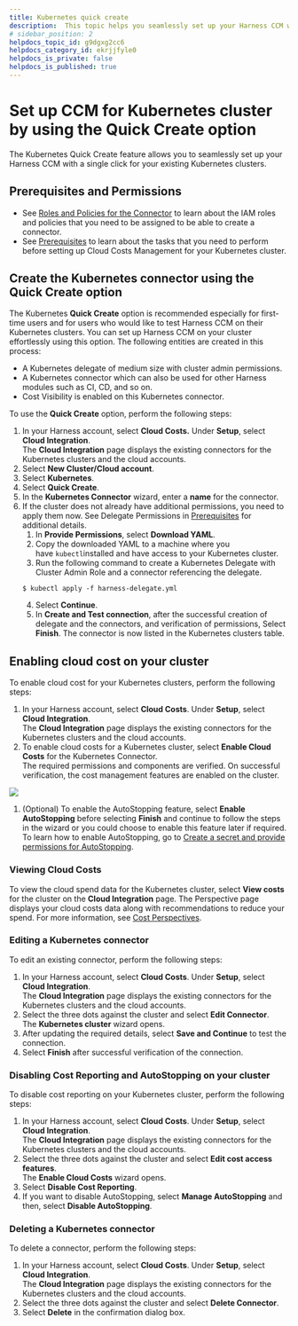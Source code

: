```yaml
---
title: Kubernetes quick create
description:  This topic helps you seamlessly set up your Harness CCM with a single click for your existing Kubernetes clusters.
# sidebar_position: 2
helpdocs_topic_id: g9dgxg2cc6
helpdocs_category_id: ekrjjfyle0
helpdocs_is_private: false
helpdocs_is_published: true
---
```

# Set up CCM for Kubernetes cluster by using the Quick Create option
The Kubernetes Quick Create feature allows you to seamlessly set up your Harness CCM with a single click for your existing Kubernetes clusters.

## Prerequisites and Permissions

* See [Roles and Policies for the Connector](/docs/platform/Connectors/Cloud-providers/add-a-kubernetes-cluster-connector#review-roles-and-policies-for-the-connector) to learn about the IAM roles and policies that you need to be assigned to be able to create a connector.
* See [Prerequisites](set-up-cost-visibility-for-kubernetes.md#prerequisites) to learn about the tasks that you need to perform before setting up Cloud Costs Management for your Kubernetes cluster.


## Create the Kubernetes connector using the Quick Create option

The Kubernetes **Quick Create** option is recommended especially for first-time users and for users who would like to test Harness CCM on their Kubernetes clusters. You can set up Harness CCM on your cluster effortlessly using this option. The following entities are created in this process:

* A Kubernetes delegate of medium size with cluster admin permissions.
* A Kubernetes connector which can also be used for other Harness modules such as CI, CD, and so on.
* Cost Visibility is enabled on this Kubernetes connector.

To use the **Quick Create** option, perform the following steps:

1. In your Harness account, select **Cloud Costs.** Under **Setup**, select **Cloud Integration**.  
The **Cloud Integration** page displays the existing connectors for the Kubernetes clusters and the cloud accounts.
2. Select **New Cluster/Cloud account**.
3. Select **Kubernetes**.
4. Select **Quick Create**.
5. In the **Kubernetes Connector** wizard, enter a **name** for the connector.
6. If the cluster does not already have additional permissions, you need to apply them now. See Delegate Permissions in [Prerequisites](set-up-cost-visibility-for-kubernetes.md#prerequisites) for additional details.
	1. In **Provide Permissions**, select **Download YAML**.
	2. Copy the downloaded YAML to a machine where you have `kubectl`installed and have access to your Kubernetes cluster.
	3. Run the following command to create a Kubernetes Delegate with Cluster Admin Role and a connector referencing the delegate.
	```
	$ kubectl apply -f harness-delegate.yml
	```
	4. Select **Continue**.
	5. In **Create and Test connection**, after the successful creation of delegate and the connectors, and verification of permissions, Select **Finish**. The connector is now listed in the Kubernetes clusters table.

## Enabling cloud cost on your cluster

To enable cloud cost for your Kubernetes clusters, perform the following steps:

1. In your Harness account, select **Cloud Costs**. Under **Setup**, select **Cloud Integration**.  
The **Cloud Integration** page displays the existing connectors for the Kubernetes clusters and the cloud accounts.
2. To enable cloud costs for a Kubernetes cluster, select **Enable Cloud Costs** for the Kubernetes Connector.  
The required permissions and components are verified. On successful verification, the cost management features are enabled on the cluster.

  ![](./static/use-cloud-integration-00.gif)
1. (Optional) To enable the AutoStopping feature, select **Enable AutoStopping** before selecting **Finish** and continue to follow the steps in the wizard or you could choose to enable this feature later if required. To learn how to enable AutoStopping, go to [Create a secret and provide permissions for AutoStopping](set-up-cost-visibility-for-kubernetes.md#optional-create-a-secret).

### Viewing Cloud Costs

To view the cloud spend data for the Kubernetes cluster, select **View costs** for the cluster on the **Cloud Integration** page. The Perspective page displays your cloud costs data along with recommendations to reduce your spend. For more information, see [Cost Perspectives](../../3-use-ccm-cost-reporting/1-ccm-perspectives/1-create-cost-perspectives.md).

### Editing a Kubernetes connector

To edit an existing connector, perform the following steps:

1. In your Harness account, select **Cloud Costs**. Under **Setup**, select **Cloud Integration**.  
The **Cloud Integration** page displays the existing connectors for the Kubernetes clusters and the cloud accounts.
2. Select the three dots against the cluster and select **Edit Connector**.  
The **Kubernetes cluster** wizard opens.
3. After updating the required details, select **Save and Continue** to test the connection.
4. Select **Finish** after successful verification of the connection.

### Disabling Cost Reporting and AutoStopping on your cluster

To disable cost reporting on your Kubernetes cluster, perform the following steps:

1. In your Harness account, select **Cloud Costs**. Under **Setup**, select **Cloud Integration**.  
The **Cloud Integration** page displays the existing connectors for the Kubernetes clusters and the cloud accounts.
2. Select the three dots against the cluster and select **Edit cost access features**.  
The **Enable Cloud Costs** wizard opens.
3. Select **Disable Cost Reporting**.
4. If you want to disable AutoStopping, select **Manage AutoStopping** and then, select **Disable AutoStopping**.

### Deleting a Kubernetes connector

To delete a connector, perform the following steps:

1. In your Harness account, select **Cloud Costs**.  Under **Setup**, select **Cloud Integration**.  
The **Cloud Integration** page displays the existing connectors for the Kubernetes clusters and the cloud accounts.
2. Select the three dots against the cluster and select **Delete Connector**.
3. Select **Delete** in the confirmation dialog box.


